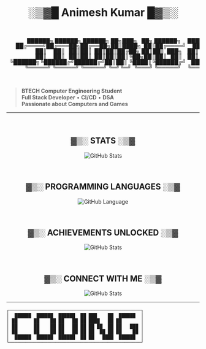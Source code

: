 
<h1 align=center> ░▒▓█ Animesh Kumar █▓▒░</h1>
<br/>

<pre align=center>
 <span style='font-family: "Lucida Console";line-height: 14px;font-size: 14px;display: inline-block;'>&nbsp;██████╗&nbsp;██████╗&nbsp;██████╗&nbsp;██╗███╗&nbsp;&nbsp;&nbsp;██╗&nbsp;██████╗&nbsp;&nbsp;&nbsp;&nbsp;&nbsp;██████╗&nbsp;██╗&nbsp;&nbsp;&nbsp;██╗██████╗&nbsp;███████╗<br>██╔════╝██╔═══██╗██╔══██╗██║████╗&nbsp;&nbsp;██║██╔════╝&nbsp;&nbsp;&nbsp;&nbsp;&nbsp;██╔══██╗██║&nbsp;&nbsp;&nbsp;██║██╔══██╗██╔════╝<br>██║&nbsp;&nbsp;&nbsp;&nbsp;&nbsp;██║&nbsp;&nbsp;&nbsp;██║██║&nbsp;&nbsp;██║██║██╔██╗&nbsp;██║██║&nbsp;&nbsp;███╗&nbsp;&nbsp;&nbsp;&nbsp;██║&nbsp;&nbsp;██║██║&nbsp;&nbsp;&nbsp;██║██║&nbsp;&nbsp;██║█████╗&nbsp;&nbsp;<br>██║&nbsp;&nbsp;&nbsp;&nbsp;&nbsp;██║&nbsp;&nbsp;&nbsp;██║██║&nbsp;&nbsp;██║██║██║╚██╗██║██║&nbsp;&nbsp;&nbsp;██║&nbsp;&nbsp;&nbsp;&nbsp;██║&nbsp;&nbsp;██║██║&nbsp;&nbsp;&nbsp;██║██║&nbsp;&nbsp;██║██╔══╝&nbsp;&nbsp;<br>╚██████╗╚██████╔╝██████╔╝██║██║&nbsp;╚████║╚██████╔╝&nbsp;&nbsp;&nbsp;&nbsp;██████╔╝╚██████╔╝██████╔╝███████╗<br>&nbsp;╚═════╝&nbsp;╚═════╝&nbsp;╚═════╝&nbsp;╚═╝╚═╝&nbsp;&nbsp;╚═══╝&nbsp;╚═════╝&nbsp;&nbsp;&nbsp;&nbsp;&nbsp;╚═════╝&nbsp;&nbsp;╚═════╝&nbsp;╚═════╝&nbsp;╚══════╝<br></span>                                                                 
</pre>
<br/>

> **BTECH Computer Engineering Student**  
> **Full Stack Developer** • **CI/CD** • **DSA**  
> **Passionate about Computers and Games**

---
<br/>

<h2 align=center>▓▒░ STATS ░▒▓</h2>

<p align="center">
  <img src="https://pixel-widgets.onrender.com/stats/codingdud" alt="GitHub Stats" />
</p>

<br/>
<h2 align=center>▓▒░ PROGRAMMING LANGUAGES ░▒▓</h2>

<p align="center">
  <img src="https://pixel-widgets.onrender.com/languages/codingdud" alt="GitHub Language" />
</p>


<br/>
<h2 align=center>▓▒░ ACHIEVEMENTS UNLOCKED ░▒▓</h2>

<p align="center">
  <img src="https://pixel-widgets.onrender.com/trophies/codingdud" alt="GitHub Stats" />
</p>


<br/>
<h2 align=center>▓▒░ CONNECT WITH ME ░▒▓</h2>

<p align="center">
  <img src="https://pixel-widgets.onrender.com/social/codingdud" alt="GitHub Stats" />
</p>

---

```
┌────────────────────────────────────────────────┐
│  ██████  ██████  ██████  ██ ███    ██  ██████  │
│ ██      ██    ██ ██   ██ ██ ████   ██ ██       │
│ ██      ██    ██ ██   ██ ██ ██ ██  ██ ██   ███ │
│ ██      ██    ██ ██   ██ ██ ██  ██ ██ ██    ██ │
│  ██████  ██████  ██████  ██ ██   ████  ██████  │
└────────────────────────────────────────────────┘
```
